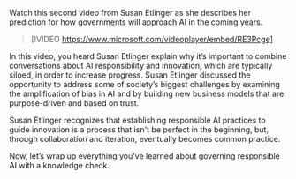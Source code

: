 Watch this second video from Susan Etlinger as she describes her prediction for how governments will approach AI in the coming years.

> [!VIDEO https://www.microsoft.com/videoplayer/embed/RE3Pcge]

In this video, you heard Susan Etlinger explain why it’s important to combine conversations about AI responsibility and innovation, which are typically siloed, in order to increase progress. Susan Etlinger discussed the opportunity to address some of society’s biggest challenges by examining the amplification of bias in AI and by building new business models that are purpose-driven and based on trust.

Susan Etlinger recognizes that establishing responsible AI practices to guide innovation is a process that isn't be perfect in the beginning, but, through collaboration and iteration, eventually becomes common practice.

Now, let’s wrap up everything you’ve learned about governing responsible AI with a knowledge check.
